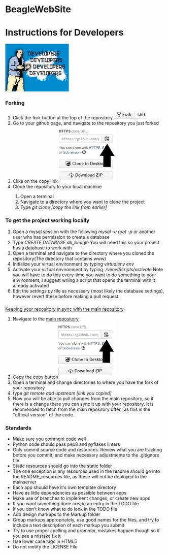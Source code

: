<h1>BeagleWebSite</h1>

<h1> Instructions for Developers </h1>

<img src="README_resources/Ballmer.jpg" alt="Balmer - Developers" height="150" width="200">

<h3>Forking</h3>
<ol>
    <li>Click the fork button at the top of the repository <a href="http://eofdreams.com/data_images/dreams/fork/fork-01.jpg"><img src="README_resources/fork_click.JPG" alt="Click the Fork button"></a></li>
    <li>Go to your github page, and navigate to the repository you just forked</li>
    <li>Clike on the copy link  <img src="README_resources/clone_link.JPG" alt="Click the clipboard button"></li>
    <li>Clone the repository to your local machine</li>
        <ol>
            <li>Open a terminal</li>
            <li>Navigate to a directory where you want to clone the project</li>
            <li>Type <i>git clone [copy the link from earlier]</i></li>
        </ol>
</ol>

<h3> To get the project working locally </h3>
<ol>
    <li>Open a mysql session with the following <i>mysql -u root -p</i> or another user who has permission to create a database</li>
    <li>Type <i>CREATE DATABASE db_beagle</i> You will need this so your project has a database to work with</li>
    <li>Open a terminal and navigate to the directory where you cloned the repository(The directory that contains www)</li>
    <li>Initialize your virtual environment by typing <i>virtualenv env</i></li>
    <li>Activate your virtual environment by typing <i>./venv/Scripts/activate</i> Note you will have to do this every-time you want to do something to your environment, I suggest wriing a script that opens the terminal with it already activated</li>
    <li>Edit the <i>settings.py</i> file as necessary (most likely the database settings), however revert these before making a pull request. </li>
</ol>

<a href="https://help.github.com/articles/fork-a-repo/#step-3-configure-git-to-sync-your-fork-with-the-original-spoon-knife-repository"><h3></h3>Keeping your repository in sync with the main repository</a>
<ol>
    <li>Navigate to the <a href="https://github.com/AdamLeBlanc/BeagleWebSite">main repository</a></li>
    <li>Copy the copy button<img src="README_resources/clone_link.JPG" alt="Click the clipboard button"></li>
    <li>Open a terminal and change directories to where you have the fork of your repository</li>
    <li>type <i>git remote add upstream [link you copied]</i></li>
    <li>Now you will be able to pull changes from the main repository, so if there is a change there you can sync it up with your repository. It is recomended to fetch from the main repository often, as this is the "official version" of the code.</li>
</ol>

<h3>Standards</h3>
<ul>
    <li>Make sure you comment code well</li>
    <li>Python code should pass pep8 and pyflakes linters</li>
    <li>Only commit source code and resources. Review what you are tracking before you commit, and make necessary adjustments to the .gitignore file.</li>
    <li>Static resources should go into the static folder</li>
    <li>The one exception is any resources used in the readme should go into the README_resources file, as these will not be deployed to the mainserver</li>
    <li>Each app should have it's own template directory</li>
    <li>Have as little dependencies as possible between apps</li>
    <li>Make use of branches to implement changes, or create new apps</li>
    <li>If you want something done create an entry in the TODO file</li>
    <li>If you don't know what to do look in the TODO file</li>
    <li>Add design markups to the Markup folder</li>
    <li>Group markups appropriately, use good names for the files, and try to include a text description of each markup you submit</li>
    <li>Try to use proper spelling and grammar, mistakes happen though so if you see a mistake fix it</li>
    <li>Use lower case tags in HTML5</li>
    <li>Do not motify the LICENSE File</li>
</ul>
